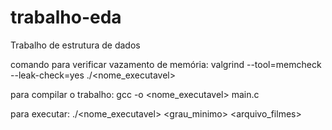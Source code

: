 # trabalho-eda
Trabalho de estrutura de dados

comando para verificar vazamento de memória: valgrind --tool=memcheck --leak-check=yes ./<nome_executavel>

para compilar o trabalho: gcc -o <nome_executavel> main.c

para executar: ./<nome_executavel> <grau_minimo> <arquivo_filmes>